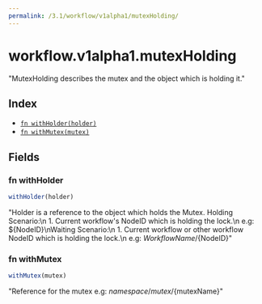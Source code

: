 ```yaml
---
permalink: /3.1/workflow/v1alpha1/mutexHolding/
---
```


# workflow.v1alpha1.mutexHolding

"MutexHolding describes the mutex and the object which is holding it."

## Index

* [`fn withHolder(holder)`](#fn-withholder)
* [`fn withMutex(mutex)`](#fn-withmutex)

## Fields

### fn withHolder

```ts
withHolder(holder)
```

"Holder is a reference to the object which holds the Mutex. Holding Scenario:\n  1. Current workflow's NodeID which is holding the lock.\n     e.g: ${NodeID}\nWaiting Scenario:\n  1. Current workflow or other workflow NodeID which is holding the lock.\n     e.g: ${WorkflowName}/${NodeID}"

### fn withMutex

```ts
withMutex(mutex)
```

"Reference for the mutex e.g: ${namespace}/mutex/${mutexName}"